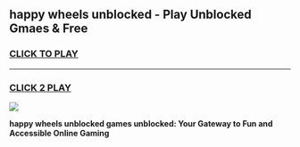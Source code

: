 
## happy wheels unblocked - Play Unblocked Gmaes & Free
<h3>
<a href="https://premium.freeplayer.one?title=happy_wheels_unblocked&ref=20F">CLICK TO PLAY</a></h3>
<hr>

<h3>
<a href="https://premium.freeplayer.one?title=happy_wheels_unblocked&ref=20F">CLICK 2 PLAY</a>
  
</h3>

<a href="https://premium.freeplayer.one?title=happy_wheels_unblocked&ref=20F/"><img src="https://clearcache.store/games.png"></a>


**happy wheels unblocked games unblocked: Your Gateway to Fun and Accessible Online Gaming**
